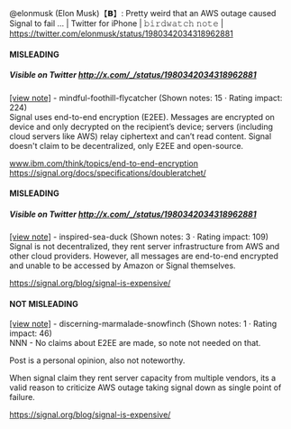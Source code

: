 @elonmusk (Elon Musk)【𝗕】: Pretty weird that an AWS outage caused Signal to fail … | Twitter for iPhone | 𝚋𝚒𝚛𝚍𝚠𝚊𝚝𝚌𝚑 𝚗𝚘𝚝𝚎 | https://twitter.com/elonmusk/status/1980342034318962881

#### MISLEADING
##### Visible on Twitter http://x.com/_/status/1980342034318962881
[[view note]](https://x.com/i/birdwatch/n/1980352339190952087) - mindful-foothill-flycatcher (Shown notes: 15 · Rating impact: 224)\
Signal uses end-to-end encryption (E2EE). Messages are encrypted on device and only decrypted on the recipient’s device; servers (including cloud servers like AWS) relay ciphertext and can’t read content. Signal doesn't claim to be decentralized, only E2EE and open-source.

www.ibm.com/think/topics/end-to-end-encryption
https://signal.org/docs/specifications/doubleratchet/

#### MISLEADING
##### Visible on Twitter http://x.com/_/status/1980342034318962881
[[view note]](https://x.com/i/birdwatch/n/1980372266740322402) - inspired-sea-duck (Shown notes: 3 · Rating impact: 109)\
Signal is not decentralized, they rent server infrastructure from AWS and other cloud providers. However, all messages are end-to-end encrypted and unable to be accessed by Amazon or Signal themselves.

https://signal.org/blog/signal-is-expensive/

#### NOT MISLEADING

[[view note]](https://x.com/i/birdwatch/n/1980383317158691178) - discerning-marmalade-snowfinch (Shown notes: 1 · Rating impact: 46)\
NNN - No claims about E2EE are made, so note not needed on that. 

Post is a personal opinion, also not noteworthy. 

When signal claim they rent server capacity from multiple vendors, its a valid reason to criticize AWS outage taking signal down as single point of failure.

https://signal.org/blog/signal-is-expensive/
